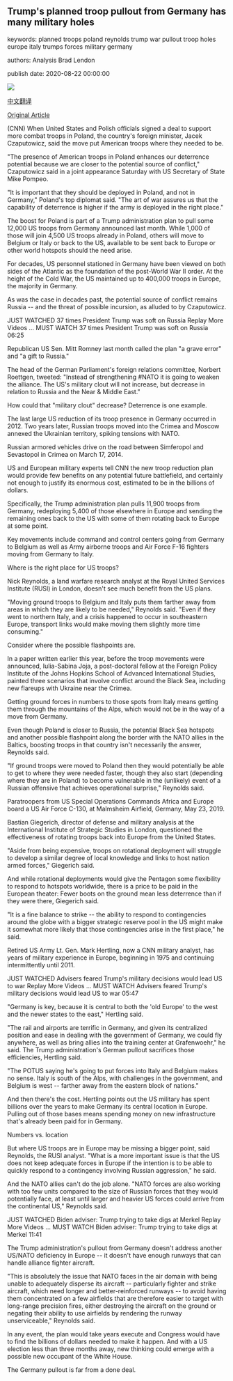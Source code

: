 ## Trump's planned troop pullout from Germany has many military holes

keywords: planned troops poland reynolds trump war pullout troop holes europe italy trumps forces military germany

authors: Analysis Brad Lendon

publish date: 2020-08-22 00:00:00

![](https://cdn.cnn.com/cnnnext/dam/assets/200818131424-us-paratroopers-germany-file-super-tease.jpg)

[中文翻译](Trump%27s%20planned%20troop%20pullout%20from%20Germany%20has%20many%20military%20holes_zh.md)

[Original Article](https://edition.cnn.com/2020/08/22/europe/europe-us-troop-movement-analysis-intl-hnk/index.html)

(CNN) When United States and Polish officials signed a deal to support more combat troops in Poland, the country's foreign minister, Jacek Czaputowicz, said the move put American troops where they needed to be.

"The presence of American troops in Poland enhances our deterrence potential because we are closer to the potential source of conflict," Czaputowicz said in a joint appearance Saturday with US Secretary of State Mike Pompeo.

"It is important that they should be deployed in Poland, and not in Germany," Poland's top diplomat said. "The art of war assures us that the capability of deterrence is higher if the army is deployed in the right place."

The boost for Poland is part of a Trump administration plan to pull some 12,000 US troops from Germany announced last month. While 1,000 of those will join 4,500 US troops already in Poland, others will move to Belgium or Italy or back to the US, available to be sent back to Europe or other world hotspots should the need arise.

For decades, US personnel stationed in Germany have been viewed on both sides of the Atlantic as the foundation of the post-World War II order. At the height of the Cold War, the US maintained up to 400,000 troops in Europe, the majority in Germany.

As was the case in decades past, the potential source of conflict remains Russia -- and the threat of possible incursion, as alluded to by Czaputowicz.

JUST WATCHED 37 times President Trump was soft on Russia Replay More Videos ... MUST WATCH 37 times President Trump was soft on Russia 06:25

Republican US Sen. Mitt Romney last month called the plan "a grave error" and "a gift to Russia."

The head of the German Parliament's foreign relations committee, Norbert Roettgen, tweeted: "Instead of strengthening \#NATO it is going to weaken the alliance. The US's military clout will not increase, but decrease in relation to Russia and the Near & Middle East."

How could that "military clout" decrease? Deterrence is one example.

The last large US reduction of its troop presence in Germany occurred in 2012. Two years later, Russian troops moved into the Crimea and Moscow annexed the Ukrainian territory, spiking tensions with NATO.

Russian armored vehicles drive on the road between Simferopol and Sevastopol in Crimea on March 17, 2014.

US and European military experts tell CNN the new troop reduction plan would provide few benefits on any potential future battlefield, and certainly not enough to justify its enormous cost, estimated to be in the billions of dollars.

Specifically, the Trump administration plan pulls 11,900 troops from Germany, redeploying 5,400 of those elsewhere in Europe and sending the remaining ones back to the US with some of them rotating back to Europe at some point.

Key movements include command and control centers going from Germany to Belgium as well as Army airborne troops and Air Force F-16 fighters moving from Germany to Italy.

Where is the right place for US troops?

Nick Reynolds, a land warfare research analyst at the Royal United Services Institute (RUSI) in London, doesn't see much benefit from the US plans.

"Moving ground troops to Belgium and Italy puts them farther away from areas in which they are likely to be needed," Reynolds said. "Even if they went to northern Italy, and a crisis happened to occur in southeastern Europe, transport links would make moving them slightly more time consuming."

Consider where the possible flashpoints are.

In a paper written earlier this year, before the troop movements were announced, Iulia-Sabina Joja, a post-doctoral fellow at the Foreign Policy Institute of the Johns Hopkins School of Advanced International Studies, painted three scenarios that involve conflict around the Black Sea, including new flareups with Ukraine near the Crimea.

Getting ground forces in numbers to those spots from Italy means getting them through the mountains of the Alps, which would not be in the way of a move from Germany.

Even though Poland is closer to Russia, the potential Black Sea hotspots and another possible flashpoint along the border with the NATO allies in the Baltics, boosting troops in that country isn't necessarily the answer, Reynolds said.

"If ground troops were moved to Poland then they would potentially be able to get to where they were needed faster, though they also start (depending where they are in Poland) to become vulnerable in the (unlikely) event of a Russian offensive that achieves operational surprise," Reynolds said.

Paratroopers from US Special Operations Commands Africa and Europe board a US Air Force C-130, at Malmsheim Airfield, Germany, May 23, 2019.

Bastian Giegerich, director of defense and military analysis at the International Institute of Strategic Studies in London, questioned the effectiveness of rotating troops back into Europe from the United States.

"Aside from being expensive, troops on rotational deployment will struggle to develop a similar degree of local knowledge and links to host nation armed forces," Giegerich said.

And while rotational deployments would give the Pentagon some flexibility to respond to hotspots worldwide, there is a price to be paid in the European theater: Fewer boots on the ground mean less deterrence than if they were there, Giegerich said.

"It is a fine balance to strike -- the ability to respond to contingencies around the globe with a bigger strategic reserve pool in the US might make it somewhat more likely that those contingencies arise in the first place," he said.

Retired US Army Lt. Gen. Mark Hertling, now a CNN military analyst, has years of military experience in Europe, beginning in 1975 and continuing intermittently until 2011.

JUST WATCHED Advisers feared Trump's military decisions would lead US to war Replay More Videos ... MUST WATCH Advisers feared Trump's military decisions would lead US to war 05:47

"Germany is key, because it is central to both the 'old Europe' to the west and the newer states to the east," Hertling said.

"The rail and airports are terrific in Germany, and given its centralized position and ease in dealing with the government of Germany, we could fly anywhere, as well as bring allies into the training center at Grafenwoehr," he said. The Trump administration's German pullout sacrifices those efficiencies, Hertling said.

"The POTUS saying he's going to put forces into Italy and Belgium makes no sense. Italy is south of the Alps, with challenges in the government, and Belgium is west -- farther away from the eastern block of nations."

And then there's the cost. Hertling points out the US military has spent billions over the years to make Germany its central location in Europe. Pulling out of those bases means spending money on new infrastructure that's already been paid for in Germany.

Numbers vs. location

But where US troops are in Europe may be missing a bigger point, said Reynolds, the RUSI analyst. "What is a more important issue is that the US does not keep adequate forces in Europe if the intention is to be able to quickly respond to a contingency involving Russian aggression," he said.

And the NATO allies can't do the job alone. "NATO forces are also working with too few units compared to the size of Russian forces that they would potentially face, at least until larger and heavier US forces could arrive from the continental US," Reynolds said.

JUST WATCHED Biden adviser: Trump trying to take digs at Merkel Replay More Videos ... MUST WATCH Biden adviser: Trump trying to take digs at Merkel 11:41

The Trump administration's pullout from Germany doesn't address another US/NATO deficiency in Europe -- it doesn't have enough runways that can handle alliance fighter aircraft.

"This is absolutely the issue that NATO faces in the air domain with being unable to adequately disperse its aircraft -- particularly fighter and strike aircraft, which need longer and better-reinforced runways -- to avoid having them concentrated on a few airfields that are therefore easier to target with long-range precision fires, either destroying the aircraft on the ground or negating their ability to use airfields by rendering the runway unserviceable," Reynolds said.

In any event, the plan would take years execute and Congress would have to find the billions of dollars needed to make it happen. And with a US election less than three months away, new thinking could emerge with a possible new occupant of the White House.

The Germany pullout is far from a done deal.